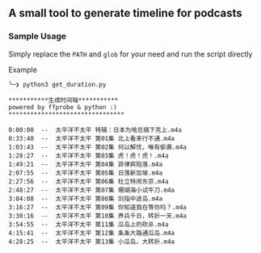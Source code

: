 ## A small tool to generate timeline for podcasts

### Sample Usage
Simply replace the `PATH` and `glob` for your need and run the script directly

Example
```
╰─❯ python3 get_duration.py

***********生成时间轴***********
powered by ffprobe & python :)
********************************

0:00:00  --  太平洋不太平 特辑：日本为啥总搞下克上.m4a
0:33:40  --  太平洋不太平 第01集 北上看来行不通.m4a
1:03:43  --  太平洋不太平 第02集 何以解忧，唯有偷袭.m4a
1:28:27  --  太平洋不太平 第03集 虎！虎！虎！.m4a
1:49:21  --  太平洋不太平 第04集 菲律宾陷落.m4a
2:07:55  --  太平洋不太平 第05集 日落新加坡.m4a
2:27:56  --  太平洋不太平 第06集 杜立特闹东京.m4a
2:48:27  --  太平洋不太平 第07集 珊瑚海小试牛刀.m4a
3:04:08  --  太平洋不太平 第08集 剑指中途岛.m4a
3:16:27  --  太平洋不太平 第09集 你知道我在等你吗？.m4a
3:30:16  --  太平洋不太平 第10集 养兵千日，转折一天.m4a
3:54:55  --  太平洋不太平 第11集 瓜岛上的砍杀.m4a
4:15:41  --  太平洋不太平 第12集 条条大路通瓜岛.m4a
4:28:25  --  太平洋不太平 第13集 小瓜岛，大转折.m4a
```